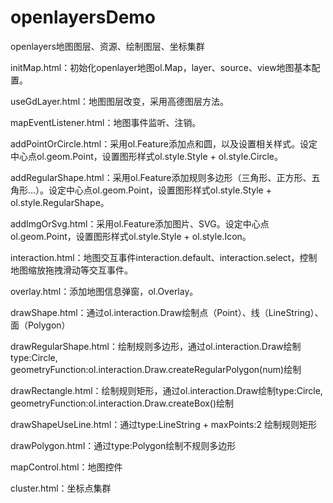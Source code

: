 # openlayersDemo
openlayers地图图层、资源、绘制图层、坐标集群

initMap.html：初始化openlayer地图ol.Map，layer、source、view地图基本配置。

useGdLayer.html：地图图层改变，采用高德图层方法。

mapEventListener.html：地图事件监听、注销。

addPointOrCircle.html：采用ol.Feature添加点和圆，以及设置相关样式。设定中心点ol.geom.Point，设置图形样式ol.style.Style + ol.style.Circle。

addRegularShape.html：采用ol.Feature添加规则多边形（三角形、正方形、五角形…）。设定中心点ol.geom.Point，设置图形样式ol.style.Style + ol.style.RegularShape。

addImgOrSvg.html：采用ol.Feature添加图片、SVG。设定中心点ol.geom.Point，设置图形样式ol.style.Style + ol.style.Icon。

interaction.html：地图交互事件interaction.default、interaction.select，控制地图缩放拖拽滑动等交互事件。

overlay.html：添加地图信息弹窗，ol.Overlay。

drawShape.html：通过ol.interaction.Draw绘制点（Point）、线（LineString）、面（Polygon）

drawRegularShape.html：绘制规则多边形，通过ol.interaction.Draw绘制type:Circle, geometryFunction:ol.interaction.Draw.createRegularPolygon(num)绘制

drawRectangle.html：绘制规则矩形，通过ol.interaction.Draw绘制type:Circle, geometryFunction:ol.interaction.Draw.createBox()绘制

drawShapeUseLine.html：通过type:LineString + maxPoints:2 绘制规则矩形

drawPolygon.html：通过type:Polygon绘制不规则多边形

mapControl.html：地图控件

cluster.html：坐标点集群